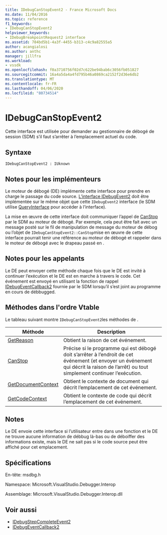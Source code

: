 ```yaml
---
title: IDebugCanStopEvent2 - France Microsoft Docs
ms.date: 11/04/2016
ms.topic: reference
f1_keywords:
- IDebugCanStopEvent2
helpviewer_keywords:
- IDebugBreakpointRequest2 interface
ms.assetid: 784bd5b1-4a3f-4455-b313-c4c9a82555a5
author: acangialosi
ms.author: anthc
manager: jillfra
ms.workload:
- vssdk
ms.openlocfilehash: f0a3710756f02d7c622be94bab6c3056fb051827
ms.sourcegitcommit: 16a4a5da4a4fd795b46a0869ca2152f2d36e6db2
ms.translationtype: MT
ms.contentlocale: fr-FR
ms.lasthandoff: 04/06/2020
ms.locfileid: "80734514"
---
```

# <a name="idebugcanstopevent2"></a>IDebugCanStopEvent2
Cette interface est utilisée pour demander au gestionnaire de débogé de session (SDM) s’il faut s’arrêter à l’emplacement actuel du code.

## <a name="syntax"></a>Syntaxe

```
IDebugCanStopEvent2 : IUknown
```

## <a name="notes-for-implementers"></a>Notes pour les implémenteurs
 Le moteur de débogé (DE) implémente cette interface pour prendre en charge le passage du code source. [L’interface IDebugEvent2](../../../extensibility/debugger/reference/idebugevent2.md) doit être implémentée sur le même objet que cette `IDebugEvent2` interface (le SDM utilise [QueryInterface](/cpp/atl/queryinterface) pour accéder à l’interface).

 La mise en œuvre de cette interface doit communiquer l’appel de [CanStop](../../../extensibility/debugger/reference/idebugcanstopevent2-canstop.md) par le SDM au moteur de débogé. Par exemple, cela peut être fait avec un message posté sur le fil de manipulation de message du moteur de débog ou l’objet de `IDebugCanStopEvent2::CanStop`mise en œuvre de cette interface pourrait tenir une référence au moteur de débogé et rappeler dans le moteur de débogé avec le drapeau passé en .

## <a name="notes-for-callers"></a>Notes pour les appelants
 Le DE peut envoyer cette méthode chaque fois que le DE est invité à continuer l’exécution et le DE est en marche à travers le code. Cet événement est envoyé en utilisant la fonction de rappel [IDebugEventCallback2](../../../extensibility/debugger/reference/idebugeventcallback2.md) fournie par le SDM lorsqu’il s’est joint au programme en cours de débbugged.

## <a name="methods-in-vtable-order"></a>Méthodes dans l'ordre Vtable
 Le tableau suivant montre `IDebugCanStopEvent2`les méthodes de .

|Méthode|Description|
|------------|-----------------|
|[GetReason](../../../extensibility/debugger/reference/idebugcanstopevent2-getreason.md)|Obtient la raison de cet événement.|
|[CanStop](../../../extensibility/debugger/reference/idebugcanstopevent2-canstop.md)|Précise si le programme qui est débogé doit s’arrêter à l’endroit de cet événement (et envoyer un événement qui décrit la raison de l’arrêt) ou tout simplement continuer l’exécution.|
|[GetDocumentContext](../../../extensibility/debugger/reference/idebugcanstopevent2-getdocumentcontext.md)|Obtient le contexte de document qui décrit l’emplacement de cet événement.|
|[GetCodeContext](../../../extensibility/debugger/reference/idebugcanstopevent2-getcodecontext.md)|Obtient le contexte de code qui décrit l’emplacement de cet événement.|

## <a name="remarks"></a>Notes
 Le DE envoie cette interface si l’utilisateur entre dans une fonction et le DE ne trouve aucune information de débbug là-bas ou de déboiffer des informations existe, mais le DE ne sait pas si le code source peut être affiché pour cet emplacement.

## <a name="requirements"></a>Spécifications
 En-tête: msdbg.h

 Namespace: Microsoft.VisualStudio.Debugger.Interop

 Assemblage: Microsoft.VisualStudio.Debugger.Interop.dll

## <a name="see-also"></a>Voir aussi
- [IDebugStepCompleteEvent2](../../../extensibility/debugger/reference/idebugstepcompleteevent2.md)
- [IDebugEventCallback2](../../../extensibility/debugger/reference/idebugeventcallback2.md)
